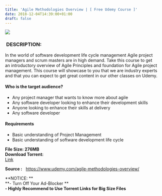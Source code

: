 ```yaml
---
title: 'Agile Methodologies Overview | [ Free Udemy Course ]'
date: 2018-12-04T14:39:00+01:00
draft: false
---
```


[![](https://4.bp.blogspot.com/-S9QSQ0TgRyI/XAaDH1rtaVI/AAAAAAAAAhY/D4DPeAr6OjYvhZRMFKdj0jT8xtU4V9CIQCLcBGAs/s640/Agile-Methodologies-Overview.jpg)](https://4.bp.blogspot.com/-S9QSQ0TgRyI/XAaDH1rtaVI/AAAAAAAAAhY/D4DPeAr6OjYvhZRMFKdj0jT8xtU4V9CIQCLcBGAs/s1600/Agile-Methodologies-Overview.jpg)

###  DESCRIPTION:

In the world of software development life cycle management Agile project managers and scrum masters are in high demand. Take this course to get an introductory overview of Agile Principles and foundation for Agile project management. This course will showcase to you that we are industry experts and that you can expect to get great content in our other classes on Udemy.  

#### Who is the target audience?

*   Any project manager that wants to know more about agile
*   Any software developer looking to enhance their development skills
*   Anyone looking to enhance their skills at delivery
*   Any software developer

#### Requirements

*   Basic understanding of Project Management
*   Basic understanding of software development life cycle

**File Size: 276MB**  
**Download Torrent:**  
 [Link](http://turboagram.com/18521555/agile-methodologies-torrentlink)  
  
**Source :**   https://www.udemy.com/agile-methodologies-overview/  
  
**NOTICE: **  
**\- Turn Off Your Ad-Blocker **  
**\- Highly Recommend to Use Torrent Links for Big Size Files**